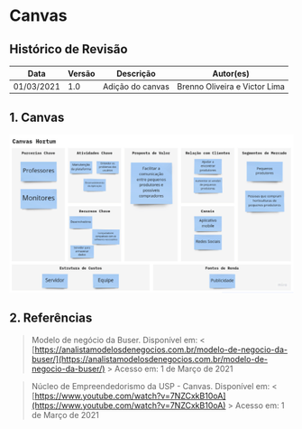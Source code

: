 # Canvas

## Histórico de Revisão

Data|Versão|Descrição| Autor(es)
--|--|--|--
01/03/2021|1.0|Adição do canvas|Brenno Oliveira e Victor Lima

## 1. Canvas
![Canvas](./img/Canvas.png)

##  2. Referências
> Modelo de negócio da Buser. Disponível em: < [https://analistamodelosdenegocios.com.br/modelo-de-negocio-da-buser/](https://analistamodelosdenegocios.com.br/modelo-de-negocio-da-buser/) > Acesso em: 1 de Março de 2021

>  Núcleo de Empreendedorismo da USP - Canvas. Disponível em: < [https://www.youtube.com/watch?v=7NZCxkB10oA](https://www.youtube.com/watch?v=7NZCxkB10oA) > Acesso em: 1 de Março de 2021